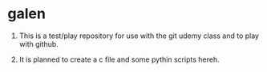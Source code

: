 # galen

1.  This is a test/play repository for use with the git udemy class and to
    play with github.

2.  It is planned to create a c file and some pythin scripts hereh.
